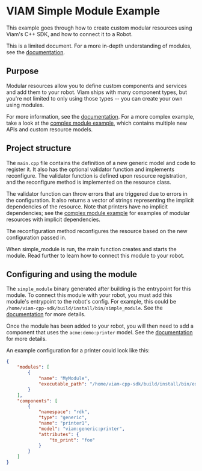 # VIAM Simple Module Example
This example goes through how to create custom modular resources using Viam's C++ SDK, and how to connect it to a Robot.

This is a limited document. For a more in-depth understanding of modules, see the [documentation](https://docs.viam.com/program/extend/modular-resources/).

## Purpose
Modular resources allow you to define custom components and services and add them to your robot. Viam ships with many component types, but you're not limited to only using those types -- you can create your own using modules.

For more information, see the [documentation](https://docs.viam.com/program/extend/modular-resources/). For a more complex example, take a look at the [complex module example](https://github.com/viamrobotics/viam-cpp-sdk/tree/main/src/viam/examples/modules/complex), which contains multiple new APIs and custom resource models.

## Project structure
The `main.cpp` file contains the definition of a new generic model and code to register it. It also has the optional validator function and implements reconfigure. The validator function is defined upon resource registration, and the reconfigure method is implemented on the resource class.

The validator function can throw errors that are triggered due to errors in the configuration. It also returns a vector of strings representing the implicit dependencies of the resource. Note that printers have no implicit dependencies; see the [complex module example](https://github.com/viamrobotics/viam-cpp-sdk/tree/main/src/viam/examples/modules/complex) for examples of modular resources with implicit dependencies.

The reconfiguration method reconfigures the resource based on the new configuration passed in.

When simple_module is run, the main function creates and starts the module. Read further to learn how to connect this module to your robot.

## Configuring and using the module
The `simple_module` binary generated after building is the entrypoint for this module. To connect this module with your robot, you must add this module's entrypoint to the robot's config. For example, this could be `/home/viam-cpp-sdk/build/install/bin/simple_module`. See the [documentation](https://docs.viam.com/program/extend/modular-resources/#use-a-modular-resource-with-your-robot) for more details.

Once the module has been added to your robot, you will then need to add a component that uses the `acme:demo:printer` model. See the [documentation](https://docs.viam.com/program/extend/modular-resources/#configure-a-component-instance-for-a-modular-resource) for more details. 

An example configuration for a printer could look like this:
```json
{
	"modules": [
		{
			"name": "MyModule",
			"executable_path": "/home/viam-cpp-sdk/build/install/bin/example_module"
		}
	],
	"components": [
		{
			"namespace": "rdk",
			"type": "generic",
			"name": "printer1",
			"model": "viam:generic:printer",
			"attributes": {
				"to_print": "foo"
			}
		}
	]
}
```

